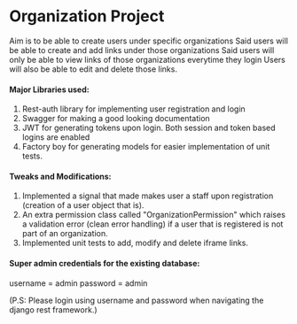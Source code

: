 # Organization Project

Aim is to be able to create users under specific organizations
Said users will be able to create and add links under those organizations
Said users will only be able to view links of those organizations everytime they login
Users will also be able to edit and delete those links.

#### Major Libraries used:
1. Rest-auth library for implementing user registration and login
2. Swagger for making a good looking documentation
3. JWT for generating tokens upon login. Both session and token based logins
are enabled
4. Factory boy for generating models for easier implementation of unit tests.


#### Tweaks and Modifications:
1. Implemented a signal that made makes user a staff upon registration (creation of a user object that is).
2. An extra permission class called "OrganizationPermission" which raises a validation error (clean error handling) if a user that is registered is not part of an organization.
3. Implemented unit tests to add, modify and delete iframe links.

#### Super admin credentials for the existing database:
username = admin
password = admin

(P.S: Please login using username and password when navigating the django rest framework.)
